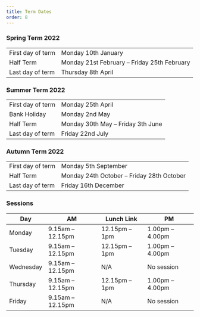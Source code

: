```yaml
---
title: Term Dates
order: 8
---
```


### Spring Term 2022

|                   |                                             |
| ----------------- | ------------------------------------------- |
| First day of term | Monday 10th January                         |
| Half Term         | Monday 21st February – Friday 25th February |
| Last day of term  | Thursday 8th April                          |

### Summer Term 2022

|                   |                                     |
| ----------------- | ----------------------------------- |
| First day of term | Monday 25th April                   |
| Bank Holiday      | Monday 2nd May                      |
| Half Term         | Monday 30th May – Friday 3th June   |
| Last day of term  | Friday 22nd July                    |


### Autumn Term 2022

|                   |                                           |
| ----------------- | ----------------------------------------- |
| First day of term | Monday 5th September                      |
| Half Term         | Monday 24th October – Friday 28th October |
| Last day of term  | Friday 16th December                      |

### Sessions

| Day       | AM               | Lunch Link    | PM              |
| --------- | ---------------- | ------------- | --------------- |
| Monday    | 9.15am – 12.15pm | 12.15pm – 1pm | 1.00pm – 4.00pm |
| Tuesday   | 9.15am – 12.15pm | 12.15pm – 1pm | 1.00pm – 4.00pm |
| Wednesday | 9.15am – 12.15pm | N/A           | No session      |
| Thursday  | 9.15am – 12.15pm | 12.15pm – 1pm | 1.00pm – 4.00pm |
| Friday    | 9.15am – 12.15pm | N/A           | No session      |
